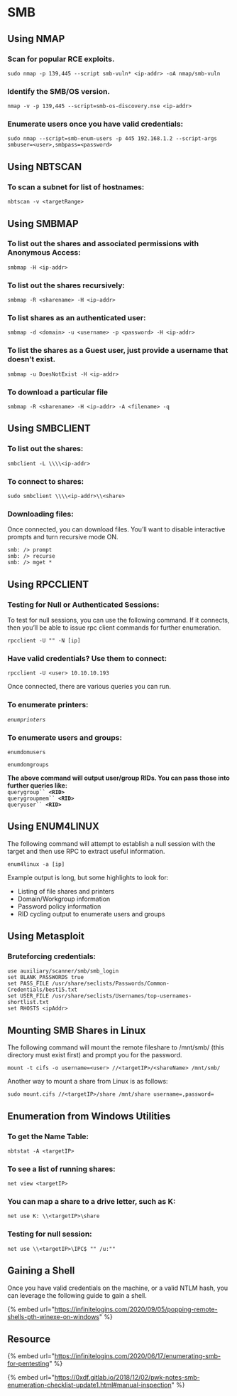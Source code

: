 # SMB

## Using NMAP&#x20;

### Scan for popular RCE exploits.

```
sudo nmap -p 139,445 --script smb-vuln* <ip-addr> -oA nmap/smb-vuln
```

### Identify the SMB/OS version.

```
nmap -v -p 139,445 --script=smb-os-discovery.nse <ip-addr>
```

### Enumerate users once you have valid credentials:

```
sudo nmap --script=smb-enum-users -p 445 192.168.1.2 --script-args smbuser=<user>,smbpass=<password>
```

## Using NBTSCAN&#x20;

### To scan a subnet for list of hostnames:

```
nbtscan -v <targetRange>
```

## Using SMBMAP&#x20;

### To list out the shares and associated permissions with Anonymous Access:

```
smbmap -H <ip-addr>
```

### To list out the shares recursively:

```
smbmap -R <sharename> -H <ip-addr>
```

### To list shares as an authenticated user:

```
smbmap -d <domain> -u <username> -p <password> -H <ip-addr>
```

### To list the shares as a Guest user, just provide a username that doesn’t exist.

```
smbmap -u DoesNotExist -H <ip-addr>
```

### To download a particular file

```
smbmap -R <sharename> -H <ip-addr> -A <filename> -q
```

## Using SMBCLIENT&#x20;

### To list out the shares:

```
smbclient -L \\\\<ip-addr>
```

### To connect to shares:

```
sudo smbclient \\\\<ip-addr>\\<share>
```

### Downloading files:&#x20;

Once connected, you can download files. You’ll want to disable interactive prompts and turn recursive mode ON.

```
smb: /> prompt
smb: /> recurse
smb: /> mget *
```

## Using RPCCLIENT

### **Testing for Null or Authenticated Sessions:**

To test for null sessions, you can use the following command. If it connects, then you’ll be able to issue rpc client commands for further enumeration.

```
rpcclient -U "" -N [ip]
```

### **Have valid credentials? Use them to connect:**

```
rpcclient -U <user> 10.10.10.193
```

Once connected, there are various queries you can run.

### **To enumerate printers:**

_`enumprinters`_

### **To enumerate users and groups:**

`enumdomusers`

`enumdomgroups`

**The above command will output user/group RIDs. You can pass those into further queries like:**\
`querygroup`` `**`<RID>`**\
`querygroupmem`` `**`<RID>`**\
`queryuser`` `**`<RID>`**

## Using ENUM4LINUX

The following command will attempt to establish a null session with the target and then use RPC to extract useful information.

```
enum4linux -a [ip]
```

Example output is long, but some highlights to look for:&#x20;

* Listing of file shares and printers
* Domain/Workgroup information
* Password policy information
* RID cycling output to enumerate users and groups

## Using Metasploit&#x20;

### Bruteforcing credentials:

```
use auxiliary/scanner/smb/smb_login
set BLANK_PASSWORDS true
set PASS_FILE /usr/share/seclists/Passwords/Common-Credentials/best15.txt
set USER_FILE /usr/share/seclists/Usernames/top-usernames-shortlist.txt
set RHOSTS <ipAddr>
```

## Mounting SMB Shares in Linux&#x20;

The following command will mount the remote fileshare to /mnt/smb/ (this directory must exist first) and prompt you for the password.

```
mount -t cifs -o username=<user> //<targetIP>/<shareName> /mnt/smb/
```

Another way to mount a share from Linux is as follows:

```
sudo mount.cifs //<targetIP>/share /mnt/share username=,password=
```

## Enumeration from Windows Utilities&#x20;

### To get the Name Table:

```
nbtstat -A <targetIP>
```

### To see a list of running shares:

```
net view <targetIP>
```

### You can map a share to a drive letter, such as K:

```
net use K: \\<targetIP>\share
```

### Testing for null session:

```
net use \\<targetIP>\IPC$ "" /u:""
```

## Gaining a Shell&#x20;

Once you have valid credentials on the machine, or a valid NTLM hash, you can leverage the following guide to gain a shell.

{% embed url="https://infinitelogins.com/2020/09/05/popping-remote-shells-pth-winexe-on-windows" %}



## Resource

{% embed url="https://infinitelogins.com/2020/06/17/enumerating-smb-for-pentesting" %}

{% embed url="https://0xdf.gitlab.io/2018/12/02/pwk-notes-smb-enumeration-checklist-update1.html#manual-inspection" %}
